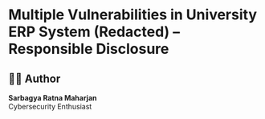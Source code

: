 # Multiple Vulnerabilities in University ERP System (Redacted) – Responsible Disclosure

## 👨‍💻 Author
**Sarbagya Ratna Maharjan**  
Cybersecurity Enthusiast
